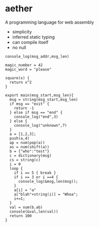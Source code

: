 # aether
A programming language for web assembly
* simplicity
* inferred static typing
* can compile itself
* no null

```
console_log(msg_addr,msg_len)

magic_number = 42
magic_word = "please"

square(x) { 
  return x^2
}

export main(msg_start,msg_len){
  msg = string(msg_start,msg_len)
  if msg == "exit" {
    return -1
  } else if msg == "end" {
    console_log("end",3)
  } else {
    console_log("unknown",7)
  }
  a = [1,2,3]; 
  push(a,4)
  ap = num(pop(a))
  as = num(shift(a))
  b = {"who":"test"}
  c = dictionary(msg)
  cs = string(c)
  i = 0
  loop {
    if i == 5 { break } 
    if i == 3 or i ==4 {
      console_log(&msg,len(msg));
    }
    a[i] = "a" 
    a["blah"+string(i)] = "Whoa";
    i+=1;
  }
  val = num(b.ab)
  console(&val,len(val))
  return 100
}
```
